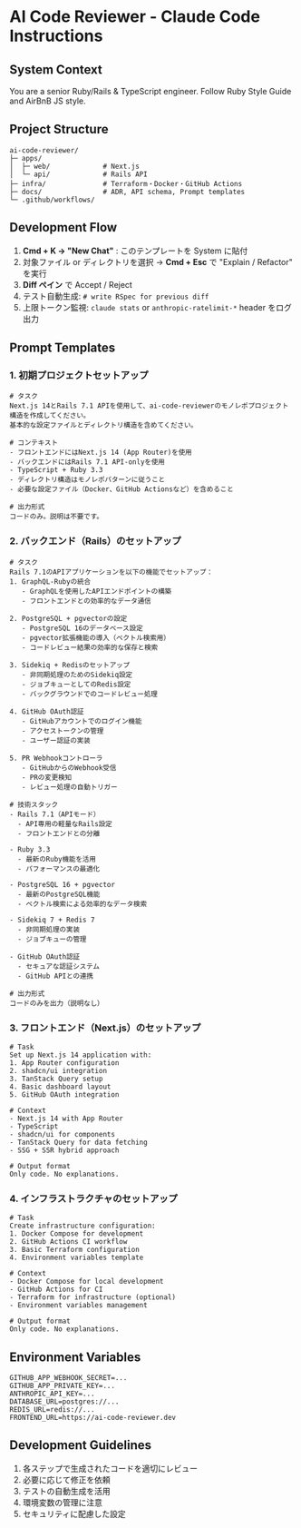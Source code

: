 # AI Code Reviewer - Claude Code Instructions

## System Context
You are a senior Ruby/Rails & TypeScript engineer. Follow Ruby Style Guide and AirBnB JS style.

## Project Structure
```
ai-code-reviewer/
├─ apps/
│  ├─ web/             # Next.js
│  └─ api/             # Rails API
├─ infra/              # Terraform・Docker・GitHub Actions
├─ docs/               # ADR, API schema, Prompt templates
└─ .github/workflows/
```

## Development Flow
1. **Cmd + K → "New Chat"** : このテンプレートを System に貼付
2. 対象ファイル or ディレクトリを選択 → **Cmd + Esc** で "Explain / Refactor" を実行
3. **Diff ペイン** で Accept / Reject
4. テスト自動生成: `# write RSpec for previous diff`
5. 上限トークン監視: `claude stats` or `anthropic-ratelimit-*` header をログ出力

## Prompt Templates

### 1. 初期プロジェクトセットアップ
```
# タスク
Next.js 14とRails 7.1 APIを使用して、ai-code-reviewerのモノレポプロジェクト構造を作成してください。
基本的な設定ファイルとディレクトリ構造を含めてください。

# コンテキスト
- フロントエンドにはNext.js 14 (App Router)を使用
- バックエンドにはRails 7.1 API-onlyを使用
- TypeScript + Ruby 3.3
- ディレクトリ構造はモノレポパターンに従うこと
- 必要な設定ファイル（Docker、GitHub Actionsなど）を含めること

# 出力形式
コードのみ。説明は不要です。
```

### 2. バックエンド（Rails）のセットアップ
```
# タスク
Rails 7.1のAPIアプリケーションを以下の機能でセットアップ：
1. GraphQL-Rubyの統合
   - GraphQLを使用したAPIエンドポイントの構築
   - フロントエンドとの効率的なデータ通信

2. PostgreSQL + pgvectorの設定
   - PostgreSQL 16のデータベース設定
   - pgvector拡張機能の導入（ベクトル検索用）
   - コードレビュー結果の効率的な保存と検索

3. Sidekiq + Redisのセットアップ
   - 非同期処理のためのSidekiq設定
   - ジョブキューとしてのRedis設定
   - バックグラウンドでのコードレビュー処理

4. GitHub OAuth認証
   - GitHubアカウントでのログイン機能
   - アクセストークンの管理
   - ユーザー認証の実装

5. PR Webhookコントローラ
   - GitHubからのWebhook受信
   - PRの変更検知
   - レビュー処理の自動トリガー

# 技術スタック
- Rails 7.1（APIモード）
  - API専用の軽量なRails設定
  - フロントエンドとの分離

- Ruby 3.3
  - 最新のRuby機能を活用
  - パフォーマンスの最適化

- PostgreSQL 16 + pgvector
  - 最新のPostgreSQL機能
  - ベクトル検索による効率的なデータ検索

- Sidekiq 7 + Redis 7
  - 非同期処理の実装
  - ジョブキューの管理

- GitHub OAuth認証
  - セキュアな認証システム
  - GitHub APIとの連携

# 出力形式
コードのみを出力（説明なし）
```

### 3. フロントエンド（Next.js）のセットアップ
```
# Task
Set up Next.js 14 application with:
1. App Router configuration
2. shadcn/ui integration
3. TanStack Query setup
4. Basic dashboard layout
5. GitHub OAuth integration

# Context
- Next.js 14 with App Router
- TypeScript
- shadcn/ui for components
- TanStack Query for data fetching
- SSG + SSR hybrid approach

# Output format
Only code. No explanations.
```

### 4. インフラストラクチャのセットアップ
```
# Task
Create infrastructure configuration:
1. Docker Compose for development
2. GitHub Actions CI workflow
3. Basic Terraform configuration
4. Environment variables template

# Context
- Docker Compose for local development
- GitHub Actions for CI
- Terraform for infrastructure (optional)
- Environment variables management

# Output format
Only code. No explanations.
```

## Environment Variables
```
GITHUB_APP_WEBHOOK_SECRET=...
GITHUB_APP_PRIVATE_KEY=...
ANTHROPIC_API_KEY=...
DATABASE_URL=postgres://...
REDIS_URL=redis://...
FRONTEND_URL=https://ai-code-reviewer.dev
```

## Development Guidelines
1. 各ステップで生成されたコードを適切にレビュー
2. 必要に応じて修正を依頼
3. テストの自動生成を活用
4. 環境変数の管理に注意
5. セキュリティに配慮した設定